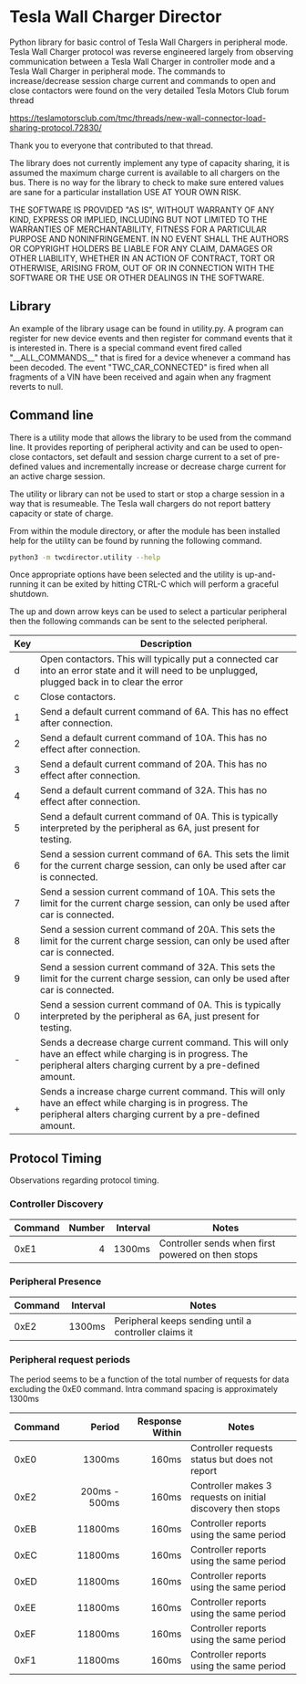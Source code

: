 # Tesla Wall Charger Director

Python library for basic control of Tesla Wall Chargers in peripheral mode. Tesla Wall Charger protocol was reverse engineered largely from observing communication between a Tesla Wall Charger in controller mode and a Tesla Wall Charger in peripheral mode. The commands to increase/decrease session charge current and commands to open and close contactors were found on the very detailed Tesla Motors Club forum thread 

https://teslamotorsclub.com/tmc/threads/new-wall-connector-load-sharing-protocol.72830/

Thank you to everyone that contributed to that thread. 

The library does not currently implement any type of capacity sharing, it is assumed the maximum charge current is available to all chargers on the bus. There is no way for the library to check to make sure entered values are sane for a particular installation USE AT YOUR OWN RISK.

THE SOFTWARE IS PROVIDED "AS IS", WITHOUT WARRANTY OF ANY KIND, EXPRESS OR
IMPLIED, INCLUDING BUT NOT LIMITED TO THE WARRANTIES OF MERCHANTABILITY,
FITNESS FOR A PARTICULAR PURPOSE AND NONINFRINGEMENT. IN NO EVENT SHALL THE
AUTHORS OR COPYRIGHT HOLDERS BE LIABLE FOR ANY CLAIM, DAMAGES OR OTHER
LIABILITY, WHETHER IN AN ACTION OF CONTRACT, TORT OR OTHERWISE, ARISING FROM,
OUT OF OR IN CONNECTION WITH THE SOFTWARE OR THE USE OR OTHER DEALINGS IN THE
SOFTWARE.

## Library
An example of the library usage can be found in utility.py. A program can register for new device events and then register for command events that it is interested in. There is a special command event fired called "\_\_ALL_COMMANDS\_\_" that is fired for a device whenever a command has been decoded. The event "TWC_CAR_CONNECTED" is fired when all fragments of a VIN have been received and again when any fragment reverts to null.

## Command line
There is a utility mode that allows the library to be used from the command line. It provides reporting of peripheral activity and can be used to open-close contactors, set default and session charge current to a set of pre-defined values and incrementally increase or decrease charge current for an active charge session.

The utility or library can not be used to start or stop a charge session in a way that is resumeable. The Tesla wall chargers do not report battery capacity or state of charge.

From within the module directory, or after the module has been installed help for the utility can be found by running the following command.

```bash
python3 -m twcdirector.utility --help
```

Once appropriate options have been selected and the utility is up-and-running it can be exited by hitting CTRL-C which will perform a graceful shutdown.

The up and down arrow keys can be used to select a particular peripheral then the following commands can be sent to the selected peripheral.

| Key | Description |
| ------ | ------|
| d | Open contactors. This will typically put a connected car into an error state and it will need to be unplugged, plugged back in to clear the error |
| c | Close contactors. |
| 1 | Send a default current command of 6A. This has no effect after connection. |
| 2 | Send a default current command of 10A. This has no effect after connection. |
| 3 | Send a default current command of 20A. This has no effect after connection. |
| 4 | Send a default current command of 32A. This has no effect after connection. |
| 5 | Send a default current command of 0A. This is typically interpreted by the peripheral as 6A, just present for testing. |
| 6 | Send a session current command of 6A. This sets the limit for the current charge session, can only be used after car is connected. |
| 7 | Send a session current command of 10A. This sets the limit for the current charge session, can only be used after car is connected. |
| 8 | Send a session current command of 20A. This sets the limit for the current charge session, can only be used after car is connected. |
| 9 | Send a session current command of 32A. This sets the limit for the current charge session, can only be used after car is connected. |
| 0 | Send a session current command of 0A. This is typically interpreted by the peripheral as 6A, just present for testing. |
| - | Sends a decrease charge current command. This will only have an effect while charging is in progress. The peripheral alters charging current by a pre-defined amount. |
| + | Sends a increase charge current command. This will only have an effect while charging is in progress. The peripheral alters charging current by a pre-defined amount.  |

## Protocol Timing

Observations regarding protocol timing.

### Controller Discovery
| Command | Number | Interval | Notes |
| ------- |   ---: |     ---: | ----- |
| 0xE1    | 4      |   1300ms | Controller sends when first powered on then stops |

### Peripheral Presence
| Command | Interval  |  Notes |
| ------- |      ---: |  ----- |
| 0xE2    |    1300ms |  Peripheral keeps sending until a controller claims it |

### Peripheral request periods
The period seems to be a function of the total number of requests for data excluding the 0xE0 command. Intra command spacing is approximately 1300ms

| Command | Period  | Response Within | Notes |
| ------- |   ---:  |            ---: | ----- |
| 0xE0    | 1300ms  |           160ms | Controller requests status but does not report |
| 0xE2    | 200ms - 500ms |     160ms | Controller makes 3 requests on initial discovery then stops |        
| 0xEB    | 11800ms |           160ms | Controller reports using the same period |
| 0xEC    | 11800ms |           160ms | Controller reports using the same period |
| 0xED    | 11800ms |           160ms | Controller reports using the same period |
| 0xEE    | 11800ms |           160ms | Controller reports using the same period | 
| 0xEF    | 11800ms |           160ms | Controller reports using the same period |
| 0xF1    | 11800ms |           160ms | Controller reports using the same period | 



